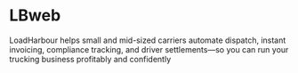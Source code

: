 # LBweb
LoadHarbour  helps small and mid-sized carriers automate dispatch, instant invoicing, compliance tracking, and driver settlements—so you can run your trucking business profitably and confidently
